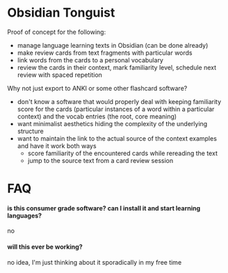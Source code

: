 # Obsidian Tonguist

Proof of concept for the following:

- manage language learning texts in Obsidian (can be done already)
- make review cards from text fragments with particular words
- link words from the cards to a personal vocabulary
- review the cards in their context, mark familiarity level, schedule next
  review with spaced repetition

Why not just export to ANKI or some other flashcard software?

- don't know a software that would properly deal with keeping familiarity score
  for the cards (particular instances of a word within a particular context) and
  the vocab entries (the root, core meaning)
- want minimalist aesthetics hiding the complexity of the underlying structure
- want to maintain the link to the actual source of the context examples and
  have it work both ways
    - score familiarity of the encountered cards while rereading the text
    - jump to the source text from a card review session

# FAQ

#### is this consumer grade software? can I install it and start learning languages?

no

#### will this ever be working?

no idea, I'm just thinking about it sporadically in my free time
